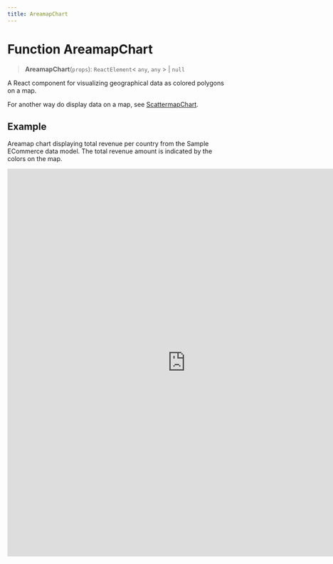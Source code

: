 ```yaml
---
title: AreamapChart
---
```


# Function AreamapChart

> **AreamapChart**(`props`): `ReactElement`\< `any`, `any` \> \| `null`

A React component for visualizing geographical data as colored polygons on a map.

For another way do display data on a map, see [ScattermapChart](function.ScattermapChart.md).

## Example

Areamap chart displaying total revenue per country from the Sample ECommerce data model. The total revenue amount is indicated by the colors on the map.

<iframe
 src='https://csdk-playground.sisense.com/?example=charts%2Fmap-area&mode=docs'
 width=800
 height=870
 style='border:none;'
/>

## Parameters

| Parameter | Type | Description |
| :------ | :------ | :------ |
| `props` | [`AreamapChartProps`](../interfaces/interface.AreamapChartProps.md) | Areamap chart properties |

## Returns

`ReactElement`\< `any`, `any` \> \| `null`

Areamap Chart component
